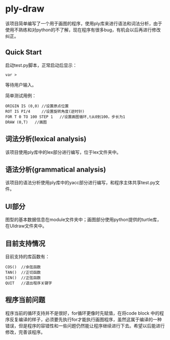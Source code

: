 # ply-draw
该项目简单编写了一个用于画图的程序，使用ply库来进行语法和词法分析，由于使用不熟练和对python的不了解，现在程序有很多bug，有机会以后再进行修改纠正。

## Quick Start
启动test.py脚本，正常启动后显示：
```
var >
```
等待用户输入。


简单测试用例：
```
ORIGIN IS (0,0) //设置原点位置
ROT IS PI/4     //设置旋转角度(逆时针)
FOR T 0 TO 100 STEP 1   //设置画图循环,t从0到100，步长为1
DRAW (0,T)   //画图

```

## 词法分析(lexical analysis)
该项目使用ply库中的lex部分进行编写，位于lex文件夹中。

## 语法分析(grammatical analysis)
该项目的语法分析使用ply库中的yacc部分进行编写，和程序主体共享test.py文件。

## UI部分
图型的基本数据信息在module文件夹中；画图部分使用python提供的turtle库，在UIdraw文件夹中。

## 目前支持情况
目前支持的库函数有：
```
COS()  //余弦函数
TAN()  //正切函数
SIN()  //正弦函数
QUIT   //退出程序关键字
```

## 程序当前问题
程序当前的循环支持并不是很好，for循环更像时先赋值，在将code block 中的程序反复编译的样子，必须要先执行for才能执行画图程序，虽然这属于编译的一种错误，但是程序的容错性和一些问题仍然能让程序继续进行下去。希望以后能进行修改，完善该程序。
